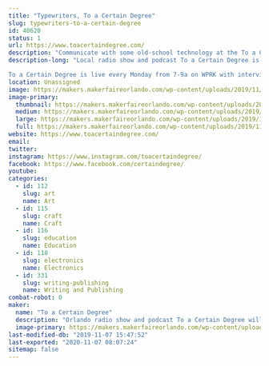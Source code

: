 ```yaml
---
title: "Typewriters, To a Certain Degree"
slug: typewriters-to-a-certain-degree
id: 40620
status: 1
url: https://www.toacertaindegree.com/
description: "Communicate with some old-school technology at the To a Certain Degree typewriter table. You can type a thank you note to your favorite maker, one of the wonderful volunteers and staff, or the person who brought you to this event. For FREE!"
description-long: "Local radio show and podcast To a Certain Degree is hosting a typewriter table at Maker Faire Orlando. Try out some vintage tech and type a note to your favorite maker or a volunteer who is making this amazing event possible!

To a Certain Degree is live every Monday from 7-9a on WPRK with interviews of Orlando residents who are doing neat things. You can subscribe to the podcast wherever you get your podcasts!"
location: Unassigned
image: https://makers.makerfaireorlando.com/wp-content/uploads/2019/11/20190523_221207-1024x768.jpg
image-primary:
  thumbnail: https://makers.makerfaireorlando.com/wp-content/uploads/2019/11/20190523_221207-150x150.jpg
  medium: https://makers.makerfaireorlando.com/wp-content/uploads/2019/11/20190523_221207-300x225.jpg
  large: https://makers.makerfaireorlando.com/wp-content/uploads/2019/11/20190523_221207-1024x768.jpg
  full: https://makers.makerfaireorlando.com/wp-content/uploads/2019/11/20190523_221207.jpg
website: https://www.toacertaindegree.com/
email: 
twitter: 
instagram: https://www.instagram.com/toacertaindegree/
facebook: https://www.facebook.com/certaindegree/
youtube: 
categories:
  - id: 112
    slug: art
    name: Art
  - id: 115
    slug: craft
    name: Craft
  - id: 116
    slug: education
    name: Education
  - id: 118
    slug: electronics
    name: Electronics
  - id: 331
    slug: writing-publishing
    name: Writing and Publishing
combat-robot: 0
maker:
  name: "To a Certain Degree"
  description: "Orlando radio show and podcast To a Certain Degree will be set up with some old-school tech at the typewriter table. Write a thank-you note to the makers, volunteers, and staff who put so much time and effort into Maker Faire Orlando!"
  image-primary: https://makers.makerfaireorlando.com/wp-content/uploads/2019/11/tacd1ahi-1024x853.png
last-modified-db: "2019-11-07 15:47:52"
last-exported: "2020-11-07 08:07:24"
sitemap: false
---
```

